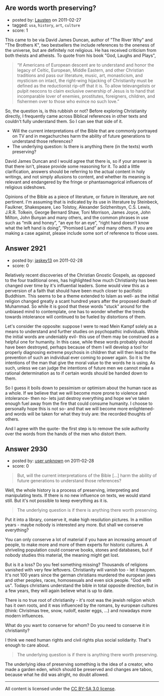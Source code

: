 ## Are words worth preserving?

- posted by: [Lausten](https://stackexchange.com/users/-1/584-lausten) on 2011-02-27
- tagged: `usa`, `history`, `art`, `culture`
- score: 1

This came to be via David James Duncan, author of "The River Why" and "The Brothers K", two bestsellers the include references to the oneness of the universe, but are definitely not religious. He has received criticism from both theists and atheists. To quote from his book "God, Laughs and Plays", 

> “If Americans of European descent are
> to understand and honor the legacy of
> Celtic, European, Middle Eastern, and
> other Christian traditions and pass
> our literature, music, art,
> monasticism, and mysticism on intact,
> the right-wing hijacking of
> Christianity must be defined as the
> reductionist rip-off that it is. To
> allow televangelists or pulpit neocons
> to claim exclusive ownership of Jesus
> is to hand that incomparable lover of
> enemies, prostitutes, foreigners,
> children, and fishermen over to those
> who evince no such love.”

So, the question is, is this rubbish or not? Before exploring Christianity directly, I frequently came across Biblical references in other texts and couldn't fully understand them. So I can see that side of it.

 - Will the current interpretations of the Bible that are commonly portrayed on TV and in megachurches harm the ability of future generations to understand those references? 
 - The underlying question: Is there is anything there (in the texts) worth preserving?

David James Duncan and I would agree that there is, so if your answer is that there isn't, please provide some reasoning for it. To add a little clarification, answers should be referring to the actual content in holy writings, and not simply allusions to content, and whether its meaning is relevant and endangered by the fringe or phantasmagorical influences of religious sideshows.

Opinions of the Bible as a piece of literature, or fixture in literature, are not pertinent. I'm assuming that is indicated by its use in literature by Steinbeck, Faulkner, Shakespeare, Leo Tolstoy, Alexander Solzhenitsyn, C.S. Lewis, J.R.R. Tolkein, George Bernard Shaw, Toni Morrison, James Joyce, John Milton, John Bunyan and many others, and the common phrases in use such as “milk and honey”, “an eye for an eye”, “right hand doesn’t know what the left hand is doing”, “Promised Land” and many others. If you are making a case against, please include some sort of reference to those uses.


## Answer 2921

- posted by: [jaskey13](https://stackexchange.com/users/-1/1107-jaskey13) on 2011-02-28
- score: 0

Relatively recent discoveries of the Christian Gnostic Gospels, as opposed to the four traditional ones, has highlighted how much Christianity has been changed over time by it's influential leaders. Some would view this as a perversion of a faith that should have been much closer to pacifistic Buddhism. This seems to be a theme extended to Islam as well- as the initial religion changed greatly a scant hundred years after the proposed death of Muhammad. So while it is good that these words "stuck" around for the unbiased mind to contemplate, one has to wonder whether the trends towards intolerance will continued to be fueled by distortions of them.
 
Let's consider the opposite: suppose I were to read Mein Kampf solely as a means to understand and further studies on psychopathic individuals. While the initial words are undeniably evil- this use of them may be construed as a helpful one for humanity. In this case, while these words probably should have been destroyed, perhaps because of them I will develop a tool for properly diagnosing extreme psychosis in children that will then lead to the prevention of such an individual ever coming to power again. So it is the intentions of the man that give the moral value to the words he is using. As such, unless we can judge the intentions of future men we cannot make a rational determination as to if certain words should be handed down to them. 

So I guess it boils down to pessimism or optimism about the human race as a whole. If we believe that we will become more prone to violence and intolerance- then no- lets just destroy everything and hope we've taken enough fuel away from the fire that could consume humanity. I choose to personally hope this is not so- and that we will become more enlightened- and words will be taken for what they truly are: the recorded thoughts of others.  

And I agree with the quote- the first step is to remove the sole authority over the words from the hands of the men who distort them.  


## Answer 2930

- posted by: [user unknown](https://stackexchange.com/users/-1/992-user-unknown) on 2011-02-28
- score: 0

> But, will the current interpretations of the Bible [...] harm the ability of future generations to understand those references? 

Well, the whole history is a process of preserving, interpreting and manipulating texts. If there is no new influence on texts, we would stand still. But it's not possible to keep everything as it is. 

> The underlying question is if there is anything there worth preserving. 

Put it into a library, conserve it, make high resolution pictures. In a million years - maybe nobody is interested any more. But shall we conserve everything? 

You can only conserve a lot of material if you have an increasing amount of people, to make more and more of them experts for historic cultures. A shriveling population could conserve books, stones and databases, but if nobody studies this material, the meaning might get lost. 

But is it a loss? Do you feel something missing? Thousands of religions vanished with very few leftovers. Christianity will vanish too - let it happen. It's not 100 years since the german christians murdered the european jews and other peoples, races, homosexuals and even sick people. "God with us". Todays christians understand the bible in total opposite direction, but in a few years, they will again believe what is up to date. 

There is no true root of christianity - it's root was the jewish religion which has it own roots, and it was influenced by the romans, by european cultures (think: Christmas tree, snow, rudolf, easter eggs, ...) and nowadays more modern influences. 

What do you want to conserve for whom? Do you need to conserve it in christianity? 

I think we need human rights and civil rights plus social solidarity. That's enough to care about.


> The underlying question is if there is anything there worth preserving. 

The underlying idea of preserving something is the idea of a creator, who made a garden eden, which should be preserved and changes are taboo, because what he did was alright, no doubt allowed. 



---

All content is licensed under the [CC BY-SA 3.0 license](https://creativecommons.org/licenses/by-sa/3.0/).

